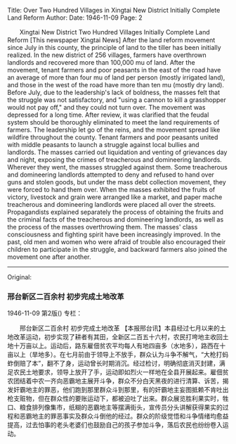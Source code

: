 Title: Over Two Hundred Villages in Xingtai New District Initially Complete Land Reform
Author:
Date: 1946-11-09
Page: 2

　　Xingtai New District Two Hundred Villages
    Initially Complete Land Reform
    [This newspaper Xingtai News] After the land reform movement since July in this county, the principle of land to the tiller has been initially realized. In the new district of 256 villages, farmers have overthrown landlords and recovered more than 100,000 mu of land. After the movement, tenant farmers and poor peasants in the east of the road have an average of more than four mu of land per person (mostly irrigated land), and those in the west of the road have more than ten mu (mostly dry land). Before July, due to the leadership's lack of boldness, the masses felt that the struggle was not satisfactory, and "using a cannon to kill a grasshopper would not pay off," and they could not turn over. The movement was depressed for a long time. After review, it was clarified that the feudal system should be thoroughly eliminated to meet the land requirements of farmers. The leadership let go of the reins, and the movement spread like wildfire throughout the county. Tenant farmers and poor peasants united with middle peasants to launch a struggle against local bullies and landlords. The masses carried out liquidation and venting of grievances day and night, exposing the crimes of treacherous and domineering landlords. Wherever they went, the masses struggled against them. Some treacherous and domineering landlords attempted to deny and refused to hand over guns and stolen goods, but under the mass debt collection movement, they were forced to hand them over. When the masses exhibited the fruits of victory, livestock and grain were arranged like a market, and paper mache treacherous and domineering landlords were placed all over the streets. Propagandists explained separately the process of obtaining the fruits and the criminal facts of the treacherous and domineering landlords, as well as the process of the masses overthrowing them. The masses' class consciousness and fighting spirit have been increasingly improved. In the past, old men and women who were afraid of trouble also encouraged their children to participate in the struggle, and backward farmers also joined the movement one after another.



<hr /> 

Original: 


### 邢台新区二百余村  初步完成土地改革

1946-11-09
第2版()
专栏：

　　邢台新区二百余村
    初步完成土地改革
    【本报邢台讯】本县经过七月以来的土地改革运动，初步实现了耕者有其田，全新区二百五十六村，农民打垮地主收回土地十万亩以上。运动后，路东雇佃贫农平均每人有地四亩多（水地多），路西在十亩以上（旱地多）。在七月前由于领导上不放手，群众认为斗争不解气，“大枪打蚂蚱倒赔了本”，翻不了身，运动曾长时期消沉。经过检讨，明确彻底消灭封建，满足农民土地要求，领导上放开了手，运动即如烈火一样地在全县开展起来。雇佃贫农团结着中农一齐向恶霸地主展开斗争，群众不分白天黑夜的进行清算、诉苦，揭发奸霸地主的罪恶，他们跑到那里群众斗到那里，有的奸霸地主妄图抵赖不肯吐出枪支赃物，但在群众性的要账运动下，都被迫吐了出来。群众展览胜利果实时，牲口、粮食排列像集市，纸糊的恶霸地主等摆满街头，宣传员分头讲解获得果实的过程和恶霸地主的罪恶事实及群众斗倒他的经过。群众的阶级觉悟和斗争情绪均愈益提高，过去怕事的老头老婆们也鼓励自己的孩子参加斗争，落后农民也纷纷卷入运动。
